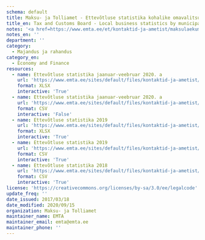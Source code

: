 ```yaml
---
schema: default
title: Maksu- ja Tolliamet - Ettevõtluse statistika kohalike omavalitsuste kaupa
title_en: Tax and Customs Board - Local business statistics by municipalities
notes: '<a href=https://www.emta.ee/et/kontaktid-ja-ametist/maksulaekumine-statistika/maksu-ja-tolliameti-avaandmed>Maksu- ja Tolliameti avaandmed</a>.'
notes_en: ''
department: ''
category:
  - Majandus ja rahandus
category_en:
  - Economy and Finance
resources:
  - name: Ettevõtluse statistika jaanuar-veebruar 2020. a
    url: 'https://www.emta.ee/sites/default/files/kontaktid-ja-ametist/maksulaekumine-statistika/kov/ettevotluse_statistika_2020_jaanuar-veebruar.xlsx'
    format: XLSX
    interactive: 'True'
  - name: Ettevõtluse statistika jaanuar-veebruar 2020. a
    url: 'https://www.emta.ee/sites/default/files/kontaktid-ja-ametist/maksulaekumine-statistika/kov/ettevotluse_statistika_2020_jaanuar-veebruar.csv'
    format: CSV
    interactive: 'False'
  - name: Ettevõtluse statistika 2019
    url: 'https://www.emta.ee/sites/default/files/kontaktid-ja-ametist/maksulaekumine-statistika/kov/ettevotluse_statistika_2019_jaanuar-detsember.xlsx'
    format: XLSX
    interactive: 'True'
  - name: Ettevõtluse statistika 2019
    url: 'https://www.emta.ee/sites/default/files/kontaktid-ja-ametist/maksulaekumine-statistika/kov/ettevotluse_statistika_2019_jaanuar-detsember.csv'
    format: CSV
    interactive: 'True'
  - name: Ettevõtluse statistika 2018
    url: 'https://www.emta.ee/sites/default/files/kontaktid-ja-ametist/maksulaekumine-statistika/kov/kov_statistika.xlsx'
    format: CSV
    interactive: 'True'
license: 'https://creativecommons.org/licenses/by-sa/3.0/ee/legalcode'
update_freq: ''
date_issued: 2017/03/18
date_modified: 2020/09/15
organization: Maksu- ja Tolliamet
maintainer_name: EMTA
maintainer_email: emta@emta.ee
maintainer_phone: ''
---
```

